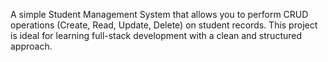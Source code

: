 A simple Student Management System that allows you to perform CRUD operations (Create, Read, Update, Delete) on student records. This project is ideal for learning full-stack development with a clean and structured approach.
